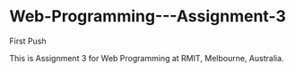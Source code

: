 # Web-Programming---Assignment-3
First Push


This is Assignment 3 for Web Programming at RMIT, Melbourne, Australia.
